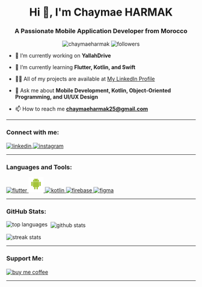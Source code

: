 <h1 align="center">Hi 👋, I'm Chaymae HARMAK</h1>
<h3 align="center">A Passionate Mobile Application Developer from Morocco</h3>
<p align="center"> 
  <img src="https://komarev.com/ghpvc/?username=chaymaeharmak&label=Profile%20views&color=0e75b6&style=flat" alt="chaymaeharmak" /> 
  <img src="https://img.shields.io/github/followers/chaymaeharmak?label=Followers&style=social" alt="followers" />
</p>

- 🔭 I’m currently working on **YallahDrive**  

- 🌱 I’m currently learning **Flutter, Kotlin, and Swift**  

- 👨‍💻 All of my projects are available at [My LinkedIn Profile](https://www.linkedin.com/in/chaymae-harmak-931b16343/)  

- 💬 Ask me about **Mobile Development, Kotlin, Object-Oriented Programming, and UI/UX Design**  

- 📫 How to reach me **chaymaeharmak25@gmail.com**  

---

<h3 align="left">Connect with me:</h3>
<p align="left">
<a href="https://www.linkedin.com/in/chaymae-harmak-374b0a344?utm_source=share&utm_campaign=share_via&utm_content=profile&utm_medium=android_app" target="blank">
  <img align="center" src="https://cdn.jsdelivr.net/npm/simple-icons@v3/icons/linkedin.svg" alt="linkedin" height="30" width="40" />
</a>
<a href="https://instagram.com/chaymaeharmak" target="blank">
  <img align="center" src="https://cdn.jsdelivr.net/npm/simple-icons@v3/icons/instagram.svg" alt="instagram" height="30" width="40" />
</a>
</p>

---

<h3 align="left">Languages and Tools:</h3>
<p align="left"> 
  <a href="https://flutter.dev" target="_blank"> 
    <img src="https://www.vectorlogo.zone/logos/flutterio/flutterio-icon.svg" alt="flutter" width="40" height="40"/> 
  </a> 
  <a href="https://developer.android.com" target="_blank"> 
    <img src="https://raw.githubusercontent.com/devicons/devicon/master/icons/android/android-original-wordmark.svg" alt="android" width="40" height="40"/> 
  </a> 
  <a href="https://kotlinlang.org" target="_blank"> 
    <img src="https://www.vectorlogo.zone/logos/kotlinlang/kotlinlang-icon.svg" alt="kotlin" width="40" height="40"/> 
  </a> 
  <a href="https://firebase.google.com/" target="_blank"> 
    <img src="https://www.vectorlogo.zone/logos/firebase/firebase-icon.svg" alt="firebase" width="40" height="40"/> 
  </a> 
  <a href="https://www.figma.com/" target="_blank"> 
    <img src="https://www.vectorlogo.zone/logos/figma/figma-icon.svg" alt="figma" width="40" height="40"/> 
  </a> 
</p>

---

<h3 align="left">GitHub Stats:</h3>
<p>
  <img align="left" src="https://github-readme-stats.vercel.app/api/top-langs?username=chaymaeharmak&show_icons=true&locale=en&layout=compact" alt="top languages" />
</p>
<p>&nbsp;
  <img align="center" src="https://github-readme-stats.vercel.app/api?username=chaymaeharmak&show_icons=true&locale=en" alt="github stats" />
</p>
<p>
  <img align="center" src="https://github-readme-streak-stats.herokuapp.com/?user=chaymaeharmak&" alt="streak stats" />
</p>

---

<h3 align="left">Support Me:</h3>
<p>
  <a href="https://www.buymeacoffee.com/coooffeee"> 
    <img align="center" src="https://cdn.buymeacoffee.com/buttons/v2/default-yellow.png" height="50" width="210" alt="buy me coffee" />
  </a>
</p>

---
